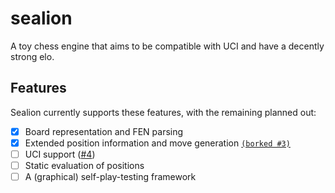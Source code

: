 # sealion

A toy chess engine that aims to be compatible with UCI and have a decently strong elo.

## Features

Sealion currently supports these features, with the remaining planned out:

- [x] Board representation and FEN parsing
- [x] Extended position information and move generation [`(borked #3)`](https://github.com/schctl/sealion/issues/3)
- [ ] UCI support ([#4](https://github.com/schctl/sealion/pull/4))
- [ ] Static evaluation of positions
- [ ] A (graphical) self-play-testing framework

